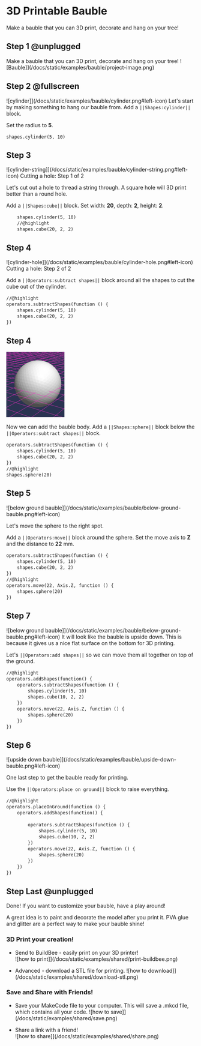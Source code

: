 # 3D Printable Bauble 

Make a bauble that you can 3D print, decorate and hang on your tree!

## Step 1 @unplugged
Make a bauble that you can 3D print, decorate and hang on your tree!
![Bauble]](/docs/static/examples/bauble/project-image.png)


## Step 2 @fullscreen
![cylinder]](/docs/static/examples/bauble/cylinder.png#left-icon)
Let's start by making something to hang our bauble from. Add a ``||Shapes:cylinder||`` block. 

Set the radius to **5**.

```blocks
shapes.cylinder(5, 10)
```

## Step 3
![cylinder-string]](/docs/static/examples/bauble/cylinder-string.png#left-icon)
Cutting a hole: Step 1 of 2

Let's cut out a hole to thread a string through. A square hole will 3D print better than a round hole.  

Add a ``||Shapes:cube||`` block. Set width: **20**, depth: **2**, height: **2**.


```blocks
    shapes.cylinder(5, 10)
    //@highlight
    shapes.cube(20, 2, 2)
```


## Step 4
![cylinder-hole]](/docs/static/examples/bauble/cylinder-hole.png#left-icon)
Cutting a hole: Step 2 of 2

Add a ``||Operators:subtract shapes||`` block around all the shapes to cut the cube out of the cylinder.


```blocks
//@highlight
operators.subtractShapes(function () {
    shapes.cylinder(5, 10)
    shapes.cube(20, 2, 2)
})
```

## Step 4
![sphere](/docs/static/examples/bauble/add-sphere.png#left-icon)

Now we can add the bauble body. Add a ``||Shapes:sphere||`` block below the ``||Operators:subtract shapes||`` block.

```blocks
operators.subtractShapes(function () {
    shapes.cylinder(5, 10)
    shapes.cube(20, 2, 2)
})
//@highlight
shapes.sphere(20)
```

## Step 5
![below ground bauble]](/docs/static/examples/bauble/below-ground-bauble.png#left-icon)

Let's move the sphere to the right spot. 

Add a ``||Operators:move||`` block around the sphere. Set the move axis to **Z** and the distance to **22** mm.



```blocks
operators.subtractShapes(function () {
    shapes.cylinder(5, 10)
    shapes.cube(20, 2, 2)
})
//@highlight
operators.move(22, Axis.Z, function () {
    shapes.sphere(20)
})
```
## Step 7
![below ground bauble]](/docs/static/examples/bauble/below-ground-bauble.png#left-icon)
It will look like the bauble is upside down. This is because it gives us a nice flat surface on the bottom for 3D printing. 

Let's ``||Operators:add shapes||`` so we can move them all together on top of the ground.


```blocks
//@highlight
operators.addShapes(function() {
    operators.subtractShapes(function () {
        shapes.cylinder(5, 10)
        shapes.cube(10, 2, 2)
    })
    operators.move(22, Axis.Z, function () {
        shapes.sphere(20)
    })
})

```


## Step 6
![upside down bauble]](/docs/static/examples/bauble/upside-down-bauble.png#left-icon)

One last step to get the bauble ready for printing. 

Use the ``||Operators:place on ground||`` block to raise everything. 

```blocks
//@highlight
operators.placeOnGround(function () {
    operators.addShapes(function() {

        operators.subtractShapes(function () {
            shapes.cylinder(5, 10)
            shapes.cube(10, 2, 2)
        })
        operators.move(22, Axis.Z, function () {
            shapes.sphere(20)
        })
    })
})
```

## Step Last @unplugged

Done! If you want to customize your bauble, have a play around!

A great idea is to paint and decorate the model after you print it. PVA glue and glitter are a perfect way to make your bauble shine!


### 3D Print your creation!
*  Send to BuildBee - easily print on your 3D printer!  
    ![how to print]](/docs/static/examples/shared/print-buildbee.png) 

*  Advanced - download a STL file for printing. 
    ![how to download]](/docs/static/examples/shared/download-stl.png)  

<!-- -->

### Save and Share with Friends!
* Save your MakeCode file to your computer.  This will save a .mkcd file, which contains all your code.
    ![how to save]](/docs/static/examples/shared/save.png) 

* Share a link with a friend!  
    ![how to share]](/docs/static/examples/shared/share.png)